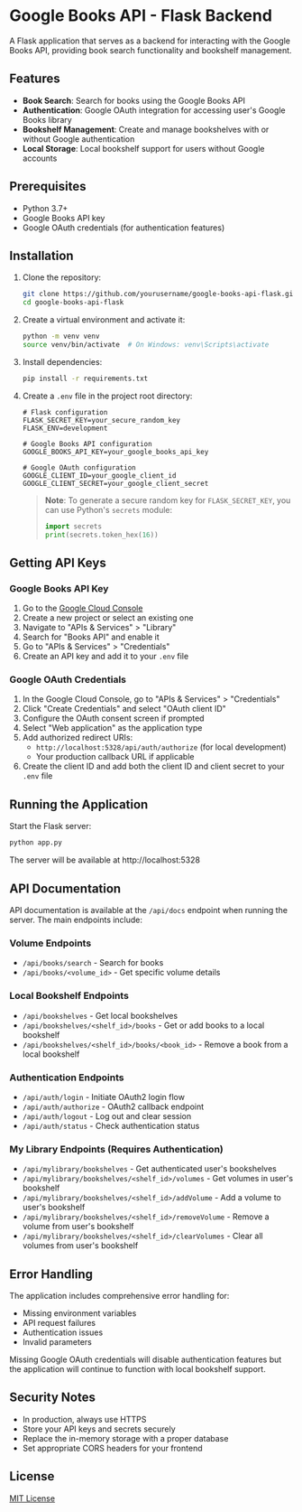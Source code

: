 # Google Books API - Flask Backend

A Flask application that serves as a backend for interacting with the Google Books API, providing book search functionality and bookshelf management.

## Features

- **Book Search**: Search for books using the Google Books API
- **Authentication**: Google OAuth integration for accessing user's Google Books library
- **Bookshelf Management**: Create and manage bookshelves with or without Google authentication
- **Local Storage**: Local bookshelf support for users without Google accounts

## Prerequisites

- Python 3.7+
- Google Books API key
- Google OAuth credentials (for authentication features)

## Installation

1. Clone the repository:
   ```bash
   git clone https://github.com/yourusername/google-books-api-flask.git
   cd google-books-api-flask
   ```

2. Create a virtual environment and activate it:
   ```bash
   python -m venv venv
   source venv/bin/activate  # On Windows: venv\Scripts\activate
   ```

3. Install dependencies:
   ```bash
   pip install -r requirements.txt
   ```

4. Create a `.env` file in the project root directory:
   ```
   # Flask configuration
   FLASK_SECRET_KEY=your_secure_random_key
   FLASK_ENV=development

   # Google Books API configuration 
   GOOGLE_BOOKS_API_KEY=your_google_books_api_key

   # Google OAuth configuration
   GOOGLE_CLIENT_ID=your_google_client_id
   GOOGLE_CLIENT_SECRET=your_google_client_secret
   ```

   > **Note**: To generate a secure random key for `FLASK_SECRET_KEY`, you can use Python's `secrets` module:
   > ```python
   > import secrets
   > print(secrets.token_hex(16))
   > ```

## Getting API Keys

### Google Books API Key

1. Go to the [Google Cloud Console](https://console.cloud.google.com/)
2. Create a new project or select an existing one
3. Navigate to "APIs & Services" > "Library"
4. Search for "Books API" and enable it
5. Go to "APIs & Services" > "Credentials"
6. Create an API key and add it to your `.env` file

### Google OAuth Credentials

1. In the Google Cloud Console, go to "APIs & Services" > "Credentials"
2. Click "Create Credentials" and select "OAuth client ID"
3. Configure the OAuth consent screen if prompted
4. Select "Web application" as the application type
5. Add authorized redirect URIs:
   - `http://localhost:5328/api/auth/authorize` (for local development)
   - Your production callback URL if applicable
6. Create the client ID and add both the client ID and client secret to your `.env` file

## Running the Application

Start the Flask server:

```bash
python app.py
```

The server will be available at http://localhost:5328

## API Documentation

API documentation is available at the `/api/docs` endpoint when running the server. The main endpoints include:

### Volume Endpoints
- `/api/books/search` - Search for books
- `/api/books/<volume_id>` - Get specific volume details

### Local Bookshelf Endpoints
- `/api/bookshelves` - Get local bookshelves
- `/api/bookshelves/<shelf_id>/books` - Get or add books to a local bookshelf
- `/api/bookshelves/<shelf_id>/books/<book_id>` - Remove a book from a local bookshelf

### Authentication Endpoints
- `/api/auth/login` - Initiate OAuth2 login flow
- `/api/auth/authorize` - OAuth2 callback endpoint
- `/api/auth/logout` - Log out and clear session
- `/api/auth/status` - Check authentication status

### My Library Endpoints (Requires Authentication)
- `/api/mylibrary/bookshelves` - Get authenticated user's bookshelves
- `/api/mylibrary/bookshelves/<shelf_id>/volumes` - Get volumes in user's bookshelf
- `/api/mylibrary/bookshelves/<shelf_id>/addVolume` - Add a volume to user's bookshelf
- `/api/mylibrary/bookshelves/<shelf_id>/removeVolume` - Remove a volume from user's bookshelf
- `/api/mylibrary/bookshelves/<shelf_id>/clearVolumes` - Clear all volumes from user's bookshelf

## Error Handling

The application includes comprehensive error handling for:

- Missing environment variables
- API request failures
- Authentication issues
- Invalid parameters

Missing Google OAuth credentials will disable authentication features but the application will continue to function with local bookshelf support.

## Security Notes

- In production, always use HTTPS
- Store your API keys and secrets securely
- Replace the in-memory storage with a proper database
- Set appropriate CORS headers for your frontend

## License

[MIT License](LICENSE)